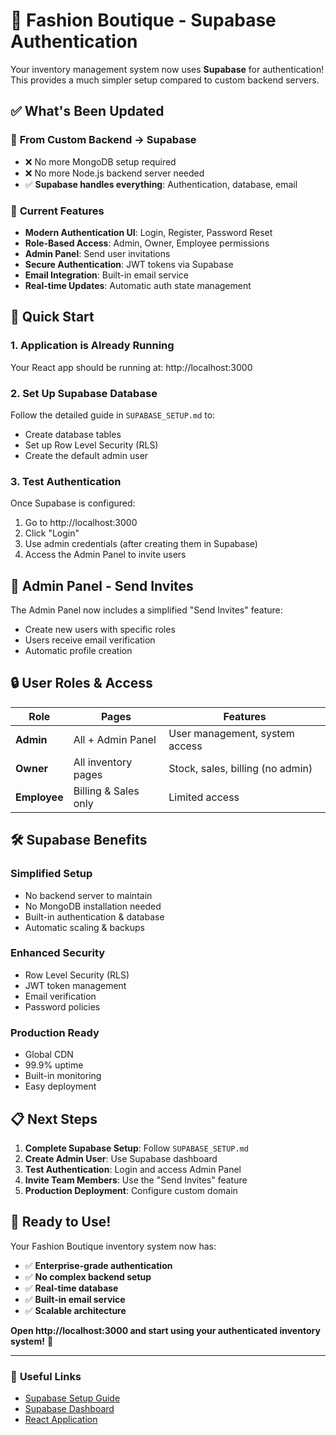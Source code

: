 # 🚀 Fashion Boutique - Supabase Authentication

Your inventory management system now uses **Supabase** for authentication! This provides a much simpler setup compared to custom backend servers.

## ✅ What's Been Updated

### 🔄 **From Custom Backend → Supabase**
- ❌ No more MongoDB setup required
- ❌ No more Node.js backend server needed
- ✅ **Supabase handles everything**: Authentication, database, email

### 🎯 **Current Features**
- **Modern Authentication UI**: Login, Register, Password Reset
- **Role-Based Access**: Admin, Owner, Employee permissions
- **Admin Panel**: Send user invitations
- **Secure Authentication**: JWT tokens via Supabase
- **Email Integration**: Built-in email service
- **Real-time Updates**: Automatic auth state management

## 🚦 Quick Start

### 1. **Application is Already Running**
Your React app should be running at: http://localhost:3000

### 2. **Set Up Supabase Database**
Follow the detailed guide in `SUPABASE_SETUP.md` to:
- Create database tables
- Set up Row Level Security (RLS)
- Create the default admin user

### 3. **Test Authentication**
Once Supabase is configured:
1. Go to http://localhost:3000
2. Click "Login" 
3. Use admin credentials (after creating them in Supabase)
4. Access the Admin Panel to invite users

## 📧 **Admin Panel - Send Invites**

The Admin Panel now includes a simplified "Send Invites" feature:
- Create new users with specific roles
- Users receive email verification
- Automatic profile creation

## 🔒 **User Roles & Access**

| Role | Pages | Features |
|------|-------|----------|
| **Admin** | All + Admin Panel | User management, system access |
| **Owner** | All inventory pages | Stock, sales, billing (no admin) |
| **Employee** | Billing & Sales only | Limited access |

## 🛠️ **Supabase Benefits**

### **Simplified Setup**
- No backend server to maintain
- No MongoDB installation needed
- Built-in authentication & database
- Automatic scaling & backups

### **Enhanced Security**
- Row Level Security (RLS)
- JWT token management
- Email verification
- Password policies

### **Production Ready**
- Global CDN
- 99.9% uptime
- Built-in monitoring
- Easy deployment

## 📋 **Next Steps**

1. **Complete Supabase Setup**: Follow `SUPABASE_SETUP.md`
2. **Create Admin User**: Use Supabase dashboard
3. **Test Authentication**: Login and access Admin Panel
4. **Invite Team Members**: Use the "Send Invites" feature
5. **Production Deployment**: Configure custom domain

## 🎉 **Ready to Use!**

Your Fashion Boutique inventory system now has:
- ✅ **Enterprise-grade authentication**
- ✅ **No complex backend setup**
- ✅ **Real-time database**
- ✅ **Built-in email service**
- ✅ **Scalable architecture**

**Open http://localhost:3000 and start using your authenticated inventory system!** 🚀

---

### 🔗 **Useful Links**
- [Supabase Setup Guide](./SUPABASE_SETUP.md)
- [Supabase Dashboard](https://app.supabase.com)
- [React Application](http://localhost:3000)